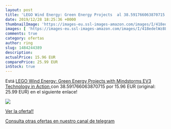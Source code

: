 ```yaml
---
layout: post
title: 'LEGO Wind Energy: Green Energy Projects  al 38.591766063870715 % de descuento'
date: 2019/12/28 18:25:36 +0000
thumbnailImage: 'https://images-eu.ssl-images-amazon.com/images/I/418edelWz8L._SL200_.jpg'
images: [ 'https://images-eu.ssl-images-amazon.com/images/I/418edelWz8L._SL200_.jpg' ]
comments: true
category: ofertas
author: ring
slug: 1484244389
description:
actualPrice: 15.96 EUR
comparePrice: 25.99 EUR
inStock: true
---
```


Está [LEGO Wind Energy: Green Energy Projects with Mindstorms EV3  Technology in Action ](https://www.amazon.com/dp/1484244389/?tag=redken08-20) con 38.591766063870715 por 15.96 EUR (original: 25.99 EUR) en el siguiente enlace!

[![](https://images-eu.ssl-images-amazon.com/images/I/418edelWz8L._SL200_.jpg)](https://www.amazon.com/dp/1484244389/?tag=redken08-20)

[Ver la oferta!!](https://www.amazon.com/dp/1484244389/?tag=redken08-20)

[Consulta otras ofertas en nuestro canal de telegram](https://t.me/s/ofertas25)
